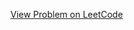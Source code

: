 [View Problem on LeetCode](https://leetcode.com/problems/populating-next-right-pointers-in-each-node/)